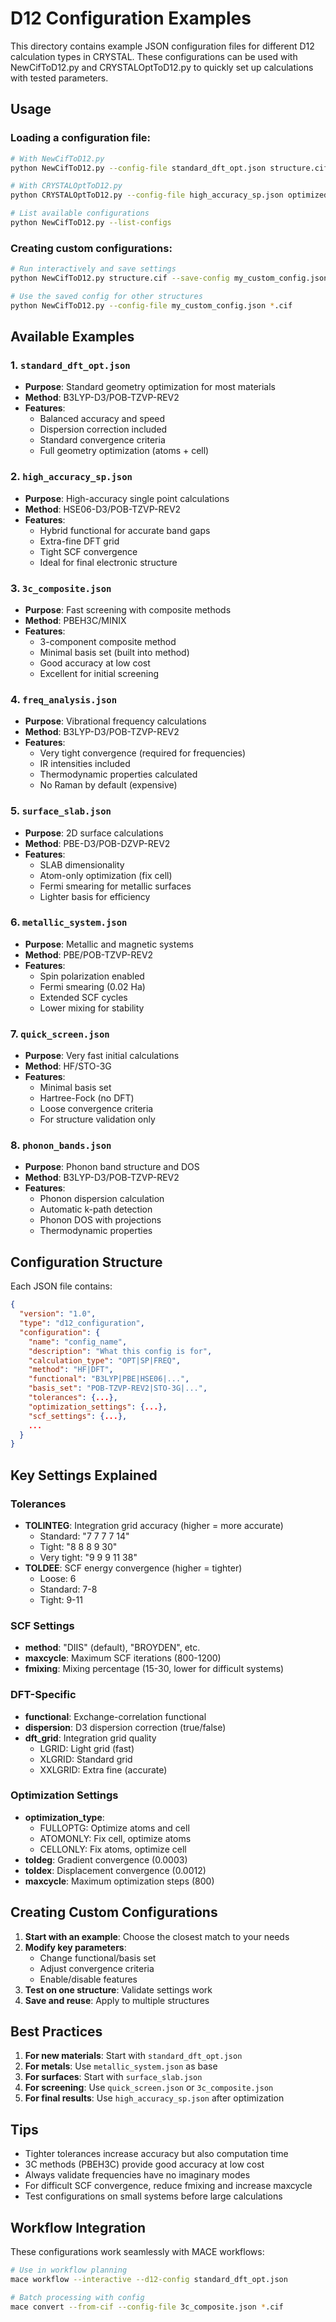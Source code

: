 # D12 Configuration Examples

This directory contains example JSON configuration files for different D12 calculation types in CRYSTAL. These configurations can be used with NewCifToD12.py and CRYSTALOptToD12.py to quickly set up calculations with tested parameters.

## Usage

### Loading a configuration file:
```bash
# With NewCifToD12.py
python NewCifToD12.py --config-file standard_dft_opt.json structure.cif

# With CRYSTALOptToD12.py
python CRYSTALOptToD12.py --config-file high_accuracy_sp.json optimized.out

# List available configurations
python NewCifToD12.py --list-configs
```

### Creating custom configurations:
```bash
# Run interactively and save settings
python NewCifToD12.py structure.cif --save-config my_custom_config.json

# Use the saved config for other structures
python NewCifToD12.py --config-file my_custom_config.json *.cif
```

## Available Examples

### 1. `standard_dft_opt.json`
- **Purpose**: Standard geometry optimization for most materials
- **Method**: B3LYP-D3/POB-TZVP-REV2
- **Features**: 
  - Balanced accuracy and speed
  - Dispersion correction included
  - Standard convergence criteria
  - Full geometry optimization (atoms + cell)

### 2. `high_accuracy_sp.json`
- **Purpose**: High-accuracy single point calculations
- **Method**: HSE06-D3/POB-TZVP-REV2
- **Features**:
  - Hybrid functional for accurate band gaps
  - Extra-fine DFT grid
  - Tight SCF convergence
  - Ideal for final electronic structure

### 3. `3c_composite.json`
- **Purpose**: Fast screening with composite methods
- **Method**: PBEH3C/MINIX
- **Features**:
  - 3-component composite method
  - Minimal basis set (built into method)
  - Good accuracy at low cost
  - Excellent for initial screening

### 4. `freq_analysis.json`
- **Purpose**: Vibrational frequency calculations
- **Method**: B3LYP-D3/POB-TZVP-REV2
- **Features**:
  - Very tight convergence (required for frequencies)
  - IR intensities included
  - Thermodynamic properties calculated
  - No Raman by default (expensive)

### 5. `surface_slab.json`
- **Purpose**: 2D surface calculations
- **Method**: PBE-D3/POB-DZVP-REV2
- **Features**:
  - SLAB dimensionality
  - Atom-only optimization (fix cell)
  - Fermi smearing for metallic surfaces
  - Lighter basis for efficiency

### 6. `metallic_system.json`
- **Purpose**: Metallic and magnetic systems
- **Method**: PBE/POB-TZVP-REV2
- **Features**:
  - Spin polarization enabled
  - Fermi smearing (0.02 Ha)
  - Extended SCF cycles
  - Lower mixing for stability

### 7. `quick_screen.json`
- **Purpose**: Very fast initial calculations
- **Method**: HF/STO-3G
- **Features**:
  - Minimal basis set
  - Hartree-Fock (no DFT)
  - Loose convergence criteria
  - For structure validation only

### 8. `phonon_bands.json`
- **Purpose**: Phonon band structure and DOS
- **Method**: B3LYP-D3/POB-TZVP-REV2
- **Features**:
  - Phonon dispersion calculation
  - Automatic k-path detection
  - Phonon DOS with projections
  - Thermodynamic properties

## Configuration Structure

Each JSON file contains:
```json
{
  "version": "1.0",
  "type": "d12_configuration",
  "configuration": {
    "name": "config_name",
    "description": "What this config is for",
    "calculation_type": "OPT|SP|FREQ",
    "method": "HF|DFT",
    "functional": "B3LYP|PBE|HSE06|...",
    "basis_set": "POB-TZVP-REV2|STO-3G|...",
    "tolerances": {...},
    "optimization_settings": {...},
    "scf_settings": {...},
    ...
  }
}
```

## Key Settings Explained

### Tolerances
- **TOLINTEG**: Integration grid accuracy (higher = more accurate)
  - Standard: "7 7 7 7 14"
  - Tight: "8 8 8 9 30"
  - Very tight: "9 9 9 11 38"
- **TOLDEE**: SCF energy convergence (higher = tighter)
  - Loose: 6
  - Standard: 7-8
  - Tight: 9-11

### SCF Settings
- **method**: "DIIS" (default), "BROYDEN", etc.
- **maxcycle**: Maximum SCF iterations (800-1200)
- **fmixing**: Mixing percentage (15-30, lower for difficult systems)

### DFT-Specific
- **functional**: Exchange-correlation functional
- **dispersion**: D3 dispersion correction (true/false)
- **dft_grid**: Integration grid quality
  - LGRID: Light grid (fast)
  - XLGRID: Standard grid
  - XXLGRID: Extra fine (accurate)

### Optimization Settings
- **optimization_type**: 
  - FULLOPTG: Optimize atoms and cell
  - ATOMONLY: Fix cell, optimize atoms
  - CELLONLY: Fix atoms, optimize cell
- **toldeg**: Gradient convergence (0.0003)
- **toldex**: Displacement convergence (0.0012)
- **maxcycle**: Maximum optimization steps (800)

## Creating Custom Configurations

1. **Start with an example**: Choose the closest match to your needs
2. **Modify key parameters**:
   - Change functional/basis set
   - Adjust convergence criteria
   - Enable/disable features
3. **Test on one structure**: Validate settings work
4. **Save and reuse**: Apply to multiple structures

## Best Practices

1. **For new materials**: Start with `standard_dft_opt.json`
2. **For metals**: Use `metallic_system.json` as base
3. **For surfaces**: Start with `surface_slab.json`
4. **For screening**: Use `quick_screen.json` or `3c_composite.json`
5. **For final results**: Use `high_accuracy_sp.json` after optimization

## Tips

- Tighter tolerances increase accuracy but also computation time
- 3C methods (PBEH3C) provide good accuracy at low cost
- Always validate frequencies have no imaginary modes
- For difficult SCF convergence, reduce fmixing and increase maxcycle
- Test configurations on small systems before large calculations

## Workflow Integration

These configurations work seamlessly with MACE workflows:
```bash
# Use in workflow planning
mace workflow --interactive --d12-config standard_dft_opt.json

# Batch processing with config
mace convert --from-cif --config-file 3c_composite.json *.cif
```